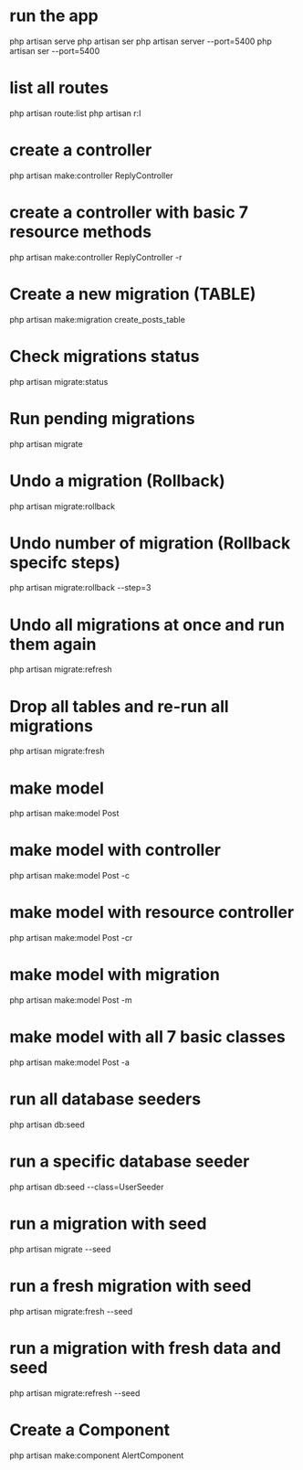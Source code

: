 # run the app

php artisan serve
php artisan ser
php artisan server --port=5400
php artisan ser --port=5400

# list all routes

php artisan route:list
php artisan r:l

# create a controller

php artisan make:controller ReplyController

# create a controller with basic 7 resource methods

php artisan make:controller ReplyController -r

# Create a new migration (TABLE)

php artisan make:migration create_posts_table

# Check migrations status

php artisan migrate:status

# Run pending migrations

php artisan migrate

# Undo a migration (Rollback)

php artisan migrate:rollback

# Undo number of migration (Rollback specifc steps)

php artisan migrate:rollback --step=3

# Undo all migrations at once and run them again

php artisan migrate:refresh

# Drop all tables and re-run all migrations

php artisan migrate:fresh

# make model

php artisan make:model Post

# make model with controller

php artisan make:model Post -c

# make model with resource controller

php artisan make:model Post -cr

# make model with migration

php artisan make:model Post -m

# make model with all 7 basic classes

php artisan make:model Post -a

# run all database seeders

php artisan db:seed

# run a specific database seeder

php artisan db:seed --class=UserSeeder

# run a migration with seed

php artisan migrate --seed

# run a fresh migration with seed

php artisan migrate:fresh --seed

# run a migration with fresh data and seed

php artisan migrate:refresh --seed


# Create a Component
php artisan make:component AlertComponent
